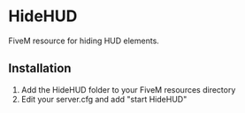 # HideHUD

FiveM resource for hiding HUD elements.

## Installation

1. Add the HideHUD folder to your FiveM resources directory
2. Edit your server.cfg and add "start HideHUD"

